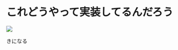 # これどうやって実装してるんだろう
![](http://user-image.logdown.io/user/5835/blog/5854/post/184304/k4Jtv3EIQ5K0406vCppR_a.gif)

きになる
